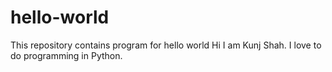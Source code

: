 # hello-world
This repository contains program for hello world
Hi I am Kunj Shah. I love to do programming in Python.


